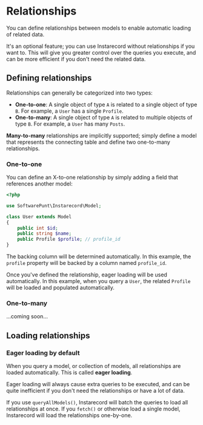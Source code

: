 # Relationships
You can define relationships between models to enable automatic loading of related data.

It's an optional feature; you can use Instarecord without relationships if you want to. This will give you greater control over the queries you execute, and can be more efficient if you don't need the related data.

## Defining relationships
Relationships can generally be categorized into two types:

 - **One-to-one**: A single object of type `A` is related to a single object of type `B`. For example, a `User` has a single `Profile`.
 - **One-to-many**: A single object of type `A` is related to multiple objects of type `B`. For example, a `User` has many `Posts`.

**Many-to-many** relationships are implicitly supported; simply define a model that represents the connecting table and define two one-to-many relationships.

### One-to-one
You can define an X-to-one relationship by simply adding a field that references another model:

```php
<?php

use SoftwarePunt\Instarecord\Model;

class User extends Model
{
    public int $id;
    public string $name;
    public Profile $profile; // profile_id
}
```

The backing column will be determined automatically. In this example, the `profile` property will be backed by a column named `profile_id`. 

Once you've defined the relationship, eager loading will be used automatically. In this example, when you query a `User`, the related `Profile` will be loaded and populated automatically.

### One-to-many
...coming soon...

## Loading relationships

### Eager loading by default
When you query a model, or collection of models, all relationships are loaded automatically. This is called **eager loading**.

Eager loading will always cause extra queries to be executed, and can be quite inefficient if you don't need the relationships or have a lot of data.

If you use `queryAllModels()`, Instarecord will batch the queries to load all relationships at once. If you `fetch()` or otherwise load a single model, Instarecord will load the relationships one-by-one.